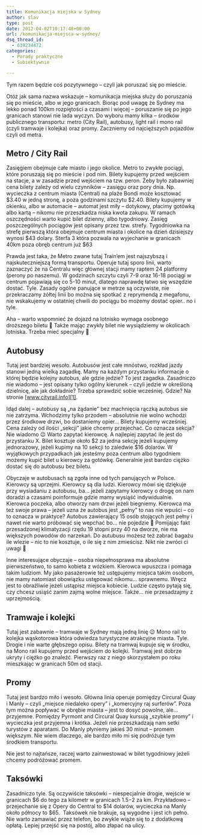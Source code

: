 ```yaml
---
title: Komunikacja miejska w Sydney
author: slav
type: post
date: 2012-04-02T10:17:48+00:00
url: /komunikacja-miejsca-w-sydney/
dsq_thread_id:
  - 639234472
categories:
  - Porady praktyczne
  - Subiektywnie

---
```

Tym razem będzie coś pozytywnego &#8211; czyli jak poruszać się po mieście.

Otóż jak sama nazwa wskazuje &#8211; komunikacja miejska służy do poruszania się po mieście, albo w jego granicach. Biorąc pod uwagę że Sydney ma lekko ponad 100km rozpiętości a czasami i więcej &#8211; poruszanie się po jego granicach stanowi nie lada wyczyn. Do wyboru mamy kilka &#8211; środków publicznego transportu: metro (City Rail), autobusy, light rail i mono rail (czyli tramwaje i kolejka) oraz promy. Zaczniemy od najcięższych pojazdów czyli od metra.

<!--more-->

## Metro / City Rail

Zasięgiem obejmuje całe miasto i jego okolice. Metro to zwykłe pociągi, które poruszają się po mieście i pod nim. Bilety kupujemy przed wejściem na stacje, a w zasadzie przed wejściem na tzw. peron. Żeby było zabawniej cena bilety zależy od wielu czynników &#8211; zasięgu oraz pory dnia. Np. wycieczka z centrum miasta (Central) na plaże Bondi może kosztować $3.40 w jedną stronę, a poza godzinami szczytu $2.40. Bilety kupujemy w okienku, albo w automacie &#8211; automat jest miły &#8211; dotykowy, płacimy gotówką albo kartą &#8211; nikomu nie przeszkadza niska kwota zakupu. W ramach oszczędności warto kupić bilet dzienny, albo tygodniowy. Zasięg poszczególnych pociągów jest opisany przez tzw. strefy. Tygodniowka na strefę pierwszą która obejmuje centrum miasta i okolice na dzień dzisiejszy wynosi $43 dolary. Sterfa 3 która pozwala na wyjechanie w granicach 40km poza obręb centrum już $63

Prawda jest taka, że Metro zwane tutaj Train&#8217;em jest najszybszą i najskuteczniejszą formą transportu. Operuje tutaj sporo linii, warto zaznaczyć że na Centralu więc głównej stacji mamy raptem 24 platformy (perony po naszemu). W godzinach szczytu czyli 7-9 oraz 16-18 pociągi w centrum pojawiają się co 5-10 minut, dlatego naprawdę łatwo się wszędzie dostać. Tyle. Zasady ogólne panujące w metrze są oczywiste, nie przekraczamy żółtej linii bo można się spotkać z reprymendą z megafonu, nie wskakujemy w ostatniej chwili do pociągu bo możemy dostać opier.. no i tyle.

Aha &#8211; warto wspomnieć że dojazd na lotnisko wymaga osobnego droższego biletu 🙂 Także mając zwykły bilet nie wysiądziemy w okolicach lotniska. Trzeba mieć specjalny 🙂

## Autobusy

Tutaj jest bardziej wesoło. Autobusów jest całe mnóstwo, rozkład jazdy stanowi jedną wielką zagadkę. Mamy na każdym przystanku informacje o której będzie kolejny autobus, ale gdzie jedzie? To jest zagadka. Zasadniczo nie wiadomo &#8211; jest opisany tylko ogólny kierunek &#8211; czyli jedzie w określoną dzielnicę, ale jak dokładnie? Trzeba sprawdzić sobie wcześniej. Gdzie? Na stronie [www.cityrail.info][1].

Idąd dalej &#8211; autobusy są &#8222;na żądanie&#8221; bez machnięcia rączką autobus sie nie zatrzyma. Wchodzimy tylko przodem &#8211; absolutnie nie wolno wchodzi przez środkowe drzwi, bo dostaniemy opier&#8230; Bilety kupujemy wcześniej. Cena zależy od ilości &#8222;sekcji&#8221; jakie chcemy przejechać. Co oznacza sekcja? Nie wiadomo 😉 Warto zapytać kierowcę. A najlepiej zapytać ile jest do przystanku X. Bilet kosztuje około $2 za jedna sekcję jeżeli kupujemy jednorazowy, jeżeli kupimy na 10 sekcji to zaledwie $16 dolarów. W wyjątkowych przypadkach jak jesteśmy poza centrum albo tygodniem możemy kupić bilet u kierowcy za gotówkę. Generalnie jest bardzo ciężko dostać się do autobusu bez biletu.

Obyczaje w autobusach są zgoła inne od tych panujących w Polsce. Kierowcy są uprzejmi. Kierowcy są dla ludzi. Kierowcy mówi się dziękuje przy wysiadaniu z autobusu, ba&#8230; jeżeli zapytamy kierowcy o drogę on nam doradzi a czasami poinformuje gdzie mamy wysiąść indywidualnie. Kierowca poczeka, albo otworzy nam drzwi jeżeli biegniemy. Kierowca ma też swoje prawa &#8211; jeżeli uzna że autobus jest &#8222;pełny&#8221; to nas nie wpuści &#8211; co to oznacza w praktyce? Autobus zawierający 15 osób stojących jest pełny i nawet nie warto próbować się wepchać bo&#8230; nie pojedzie 🙂 Pomijając fakt przesadzonej klimatyzacji rzędu 19 stopni przy 40 na dworze, nie ma większych powodów do narzekań. Do autubusu możesz też zabrać bagażu ile wlezie &#8211; nic to nie kosztuje, o ile się z nim zmieścisz. Nikt nie zwróci ci uwagi 🙂

Inne interesujące obyczaje &#8211; osoba niepełnosprawa ma absolutne pierwszeństwo, to samo kobieta z wózkiem. Kierowca wpuszcza i pomaga takim ludziom. My jako pasażerowie też ustępujemy miejsca takim osobom, nie mamy natomiast obowiązku ustępować nikomu&#8230; sprawnemu. Wręcz jest to obraźliwie jeżeli ustąpisz miejsca kobiecie. Ludzie często pytają się, czy chcesz usiąść zanim zajmą wolne miejsce. Także&#8230; nie przesadzajmy z uprzejmością.

## Tramwaje i kolejki

Tutaj jest zabawnie &#8211; tramwaje w Sydney mają jedną linię 😉 Mono rail to kolejka wąskotorowa która odwiedza turystyczne atrakcyjne miasta. Tyle. Drogie i nie warte głębszego opisu. Bilety na tramwaj kupuje się w środku, na Mono rail kupujemy przed wejściem do kolejki. Tramwaj jest dobrze ukryty i ciężko go znaleźć. Pierwszy raz z niego skorzystałem po roku mieszkając w granicach 50m od stacji.

## Promy

Tutaj jest bardzo miło i wesoło. Główna linia operuje pomiędzy Circural Quay i Manly &#8211; czyli &#8222;miejsce niedaleko opery&#8221; i &#8222;komercyjny raj surferów&#8221;. Poza tym można popływać w obrębie miasta &#8211; jest to dosyć powolne, ale&#8230; przyjemne. Pomiędzy Pyrmont and Circural Quay kursują &#8222;szybkie promy&#8221; i wycieczka jest przyjemna i krótka. Jeżeli nie przeszkadzają nam setki turystów z aparatami. Do Manly płyniemy jakieś 30 minut &#8211; promem większym. Nie wiem dlaczego, ale bardzo miło mi się podróżuje tym środkiem transportu.

Nie jest to najtańsze, raczej warto zainwestować w bilet tygodniowy jeżeli chcemy podróżować promem.

## Taksówki

Zasadniczo tyle. Są oczywiście taksówki &#8211; niespecjalnie drogie, wejście w granicach $6 do tego za kilometr w granicach $1.5-$2 za km. Przykładowo &#8211; przejechanie się z Opery do Central to $14 dolarów, wycieczka na Manly około północy to $65.  Taksówek nie brakuje, są wygodne i jest ich pełno. Nie warto zamawiać przez telefon, bo zwykle wiąże się to z dodatkową opłatą. Lepiej przejść się na postój, albo złapać na ulicy.

 [1]: http://www.cityrail.info
